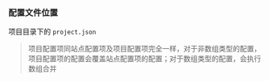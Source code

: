 ### 配置文件位置
项目目录下的 `project.json`

> 项目配置项同站点配置项及项目配置项完全一样，对于非数组类型的配置，项目配置项的配置会覆盖站点配置项的配置；对于数组类型的配置，会执行数组合并
